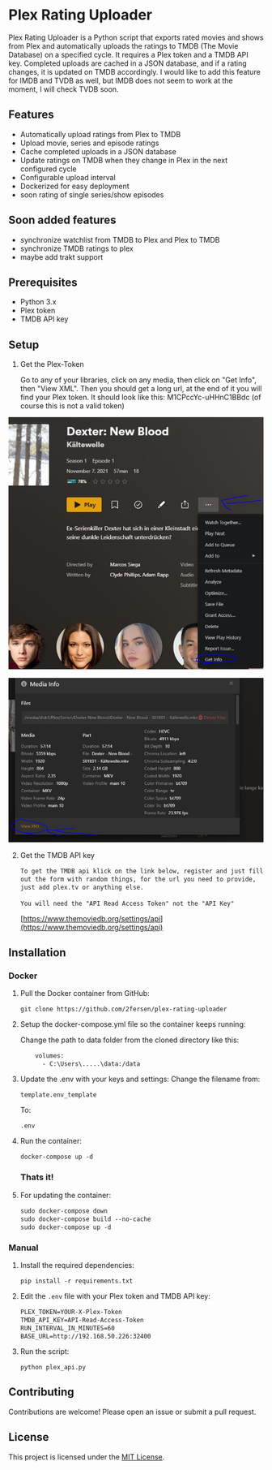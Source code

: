 # Plex Rating Uploader

Plex Rating Uploader is a Python script that exports rated movies and shows from Plex and automatically uploads the
ratings to TMDB (The Movie Database) on a specified cycle. It requires a Plex token and a TMDB API key. Completed
uploads are cached in a JSON database, and if a rating changes, it is updated on TMDB accordingly. I would like to
add this feature for IMDB and TVDB as well, but IMDB does not seem to work at the moment, I will check TVDB soon.

## Features

- Automatically upload ratings from Plex to TMDB
- Upload movie, series and episode ratings
- Cache completed uploads in a JSON database
- Update ratings on TMDB when they change in Plex in the next configured cycle
- Configurable upload interval
- Dockerized for easy deployment
- soon rating of single series/show episodes

## Soon added features
- synchronize watchlist from TMDB to Plex and Plex to TMDB
- synchronize TMDB ratings to plex
- maybe add trakt support

## Prerequisites
- Python 3.x
- Plex token
- TMDB API key

## Setup

1. Get the Plex-Token

   Go to any of your libraries, click on any media, then click on "Get Info", then "View XML". Then you should get a
   long url, at the end of it
   you will find your Plex token. It should look like this: M1CPccYc-uHHnC1BBdc (of course this is not a valid token)

![Screenshot](/screenshots/1.JPG)

![Screenshot](/screenshots/2.JPG)

2. Get the TMDB API key
   ```
   To get the TMDB api klick on the link below, register and just fill out the form with random things, for the url you need to provide, just add plex.tv or anything else.
   
   You will need the "API Read Access Token" not the "API Key"
   ```
   [https://www.themoviedb.org/settings/api](https://www.themoviedb.org/settings/api)

## Installation

### Docker

1. Pull the Docker container from GitHub:

   ```
   git clone https://github.com/2fersen/plex-rating-uploader
   ```

2. Setup the docker-compose.yml file so the container keeps running:

   Change the path to data folder from the cloned directory like this:

   ```
       volumes:
         - C:\Users\.....\data:/data
   ```

3. Update the .env with your keys and settings:
   Change the filename from:
   ```
   template.env_template
   ```

   To:
   ```
   .env
   ```

4. Run the container:
   ```
   docker-compose up -d
   ```
   ### Thats it!

5. For updating the container:
   ```
   sudo docker-compose down
   sudo docker-compose build --no-cache
   sudo docker-compose up -d
   ```

### Manual

1. Install the required dependencies:

   ```
   pip install -r requirements.txt
   ```

3. Edit the `.env` file with your Plex token and TMDB API key:

   ```
   PLEX_TOKEN=YOUR-X-Plex-Token
   TMDB_API_KEY=API-Read-Access-Token
   RUN_INTERVAL_IN_MINUTES=60
   BASE_URL=http://192.168.50.226:32400
   ```

4. Run the script:

   ```
   python plex_api.py
   ```

## Contributing

Contributions are welcome! Please open an issue or submit a pull request.

## License

This project is licensed under the [MIT License](LICENSE).

